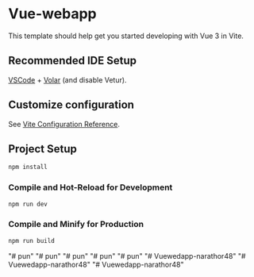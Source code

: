 #  Vue-webapp

This template should help get you started developing with Vue 3 in Vite.

## Recommended IDE Setup

[VSCode](https://code.visualstudio.com/) + [Volar](https://marketplace.visualstudio.com/items?itemName=Vue.volar) (and disable Vetur).

## Customize configuration

See [Vite Configuration Reference](https://vite.dev/config/).

## Project Setup

```sh
npm install
```

### Compile and Hot-Reload for Development

```sh
npm run dev
```

### Compile and Minify for Production

```sh
npm run build
```
"# pun" 
"# pun" 
"# pun" 
"# pun" 
"# pun" 
"# Vuewedapp-narathor48" 
"# Vuewedapp-narathor48" 
"# Vuewedapp-narathor48" 
